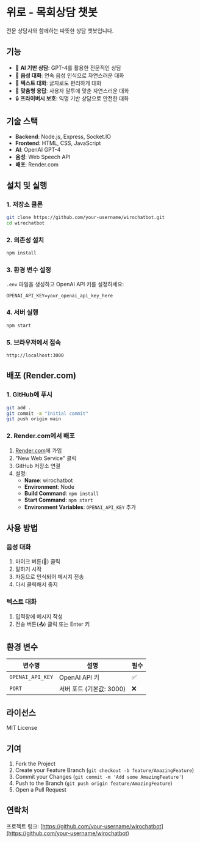 # 위로 - 목회상담 챗봇

전문 상담사와 함께하는 따뜻한 상담 챗봇입니다.

## 기능

- 🤖 **AI 기반 상담**: GPT-4를 활용한 전문적인 상담
- 🎤 **음성 대화**: 연속 음성 인식으로 자연스러운 대화
- 💬 **텍스트 대화**: 글자로도 편리하게 대화
- 🎯 **맞춤형 응답**: 사용자 말투에 맞춘 자연스러운 대화
- 🔒 **프라이버시 보호**: 익명 기반 상담으로 안전한 대화

## 기술 스택

- **Backend**: Node.js, Express, Socket.IO
- **Frontend**: HTML, CSS, JavaScript
- **AI**: OpenAI GPT-4
- **음성**: Web Speech API
- **배포**: Render.com

## 설치 및 실행

### 1. 저장소 클론
```bash
git clone https://github.com/your-username/wirochatbot.git
cd wirochatbot
```

### 2. 의존성 설치
```bash
npm install
```

### 3. 환경 변수 설정
`.env` 파일을 생성하고 OpenAI API 키를 설정하세요:
```
OPENAI_API_KEY=your_openai_api_key_here
```

### 4. 서버 실행
```bash
npm start
```

### 5. 브라우저에서 접속
```
http://localhost:3000
```

## 배포 (Render.com)

### 1. GitHub에 푸시
```bash
git add .
git commit -m "Initial commit"
git push origin main
```

### 2. Render.com에서 배포
1. [Render.com](https://render.com)에 가입
2. "New Web Service" 클릭
3. GitHub 저장소 연결
4. 설정:
   - **Name**: wirochatbot
   - **Environment**: Node
   - **Build Command**: `npm install`
   - **Start Command**: `npm start`
   - **Environment Variables**: `OPENAI_API_KEY` 추가

## 사용 방법

### 음성 대화
1. 마이크 버튼(🎤) 클릭
2. 말하기 시작
3. 자동으로 인식되어 메시지 전송
4. 다시 클릭해서 중지

### 텍스트 대화
1. 입력창에 메시지 작성
2. 전송 버튼(📤) 클릭 또는 Enter 키

## 환경 변수

| 변수명 | 설명 | 필수 |
|--------|------|------|
| `OPENAI_API_KEY` | OpenAI API 키 | ✅ |
| `PORT` | 서버 포트 (기본값: 3000) | ❌ |

## 라이선스

MIT License

## 기여

1. Fork the Project
2. Create your Feature Branch (`git checkout -b feature/AmazingFeature`)
3. Commit your Changes (`git commit -m 'Add some AmazingFeature'`)
4. Push to the Branch (`git push origin feature/AmazingFeature`)
5. Open a Pull Request

## 연락처

프로젝트 링크: [https://github.com/your-username/wirochatbot](https://github.com/your-username/wirochatbot) 
